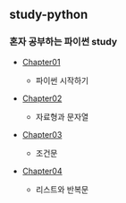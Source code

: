 ## study-python
### 혼자 공부하는 파이썬 study

* [Chapter01](chapter01)
    - 파이썬 시작하기 

* [Chapter02](chapter02)
    - 자료형과 문자열

* [Chapter03](chapter03)
    - 조건문

* [Chapter04](chapter04)
    - 리스트와 반복문
